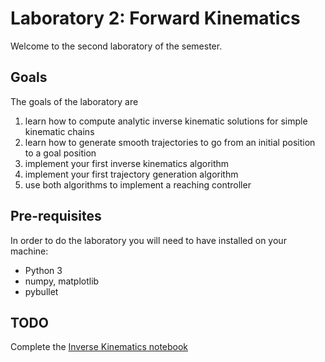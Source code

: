 # Laboratory 2: Forward Kinematics

Welcome to the second laboratory of the semester. 

## Goals
The goals of the laboratory are
1. learn how to compute analytic inverse kinematic solutions for simple kinematic chains
2. learn how to generate smooth trajectories to go from an initial position to a goal position
3. implement your first inverse kinematics algorithm
4. implement your first trajectory generation algorithm
4. use both algorithms to implement a reaching controller


## Pre-requisites
In order to do the laboratory you will need to have installed on your machine:
* Python 3
* numpy, matplotlib 
* pybullet


## TODO
Complete the [Inverse Kinematics notebook](Inverse_Kinematics.ipynb)
